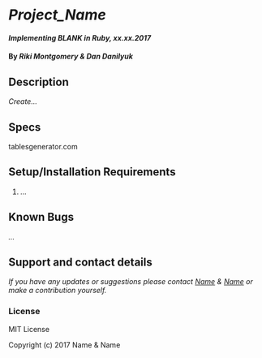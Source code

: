 # _Project_Name_

#### _Implementing BLANK in Ruby, xx.xx.2017_

#### By _Riki Montgomery & Dan Danilyuk_

## Description

_Create..._

## Specs

tablesgenerator.com


## Setup/Installation Requirements

1. _..._

## Known Bugs

_..._

## Support and contact details

_If you have any updates or suggestions please contact [Name] & [Name] or make a contribution yourself._

[Name]: mailto:Name@gmail.com
[Name]: mailto:Name@gmail.com

### License

MIT License

Copyright (c) 2017 Name & Name
